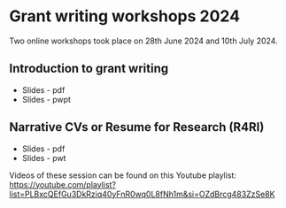 # Grant writing workshops 2024

Two online workshops took place on 28th June 2024 and 10th July 2024. 

## Introduction to grant writing
* Slides - pdf
* Slides - pwpt

## Narrative CVs or Resume for Research (R4RI)
* Slides - pdf
* Slides - pwt

Videos of these session can be found on this Youtube playlist: https://youtube.com/playlist?list=PLBxcQEfGu3DkRziq40yFnR0wq0L8fNh1m&si=OZdBrcg483ZzSe8K

